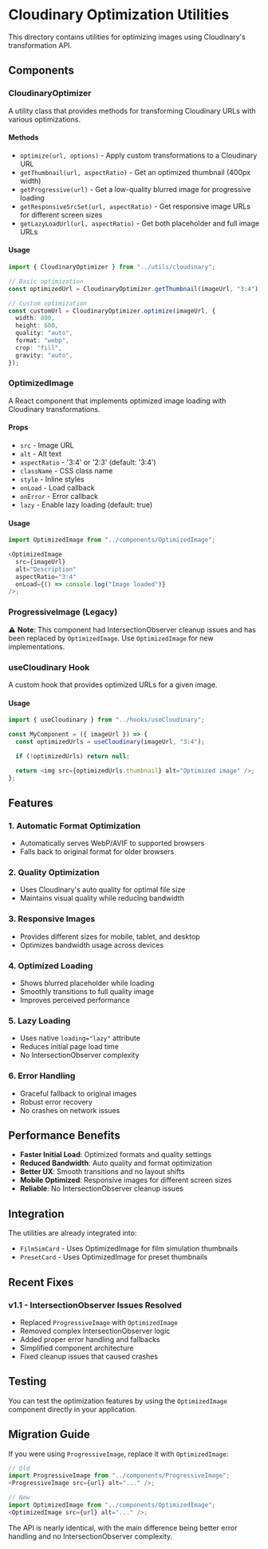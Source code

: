 # Cloudinary Optimization Utilities

This directory contains utilities for optimizing images using Cloudinary's transformation API.

## Components

### CloudinaryOptimizer

A utility class that provides methods for transforming Cloudinary URLs with various optimizations.

#### Methods

- `optimize(url, options)` - Apply custom transformations to a Cloudinary URL
- `getThumbnail(url, aspectRatio)` - Get an optimized thumbnail (400px width)
- `getProgressive(url)` - Get a low-quality blurred image for progressive loading
- `getResponsiveSrcSet(url, aspectRatio)` - Get responsive image URLs for different screen sizes
- `getLazyLoadUrl(url, aspectRatio)` - Get both placeholder and full image URLs

#### Usage

```typescript
import { CloudinaryOptimizer } from "../utils/cloudinary";

// Basic optimization
const optimizedUrl = CloudinaryOptimizer.getThumbnail(imageUrl, "3:4");

// Custom optimization
const customUrl = CloudinaryOptimizer.optimize(imageUrl, {
  width: 800,
  height: 600,
  quality: "auto",
  format: "webp",
  crop: "fill",
  gravity: "auto",
});
```

### OptimizedImage

A React component that implements optimized image loading with Cloudinary transformations.

#### Props

- `src` - Image URL
- `alt` - Alt text
- `aspectRatio` - '3:4' or '2:3' (default: '3:4')
- `className` - CSS class name
- `style` - Inline styles
- `onLoad` - Load callback
- `onError` - Error callback
- `lazy` - Enable lazy loading (default: true)

#### Usage

```typescript
import OptimizedImage from "../components/OptimizedImage";

<OptimizedImage
  src={imageUrl}
  alt="Description"
  aspectRatio="3:4"
  onLoad={() => console.log("Image loaded")}
/>;
```

### ProgressiveImage (Legacy)

⚠️ **Note**: This component had IntersectionObserver cleanup issues and has been replaced by `OptimizedImage`. Use `OptimizedImage` for new implementations.

### useCloudinary Hook

A custom hook that provides optimized URLs for a given image.

#### Usage

```typescript
import { useCloudinary } from "../hooks/useCloudinary";

const MyComponent = ({ imageUrl }) => {
  const optimizedUrls = useCloudinary(imageUrl, "3:4");

  if (!optimizedUrls) return null;

  return <img src={optimizedUrls.thumbnail} alt="Optimized image" />;
};
```

## Features

### 1. Automatic Format Optimization

- Automatically serves WebP/AVIF to supported browsers
- Falls back to original format for older browsers

### 2. Quality Optimization

- Uses Cloudinary's auto quality for optimal file size
- Maintains visual quality while reducing bandwidth

### 3. Responsive Images

- Provides different sizes for mobile, tablet, and desktop
- Optimizes bandwidth usage across devices

### 4. Optimized Loading

- Shows blurred placeholder while loading
- Smoothly transitions to full quality image
- Improves perceived performance

### 5. Lazy Loading

- Uses native `loading="lazy"` attribute
- Reduces initial page load time
- No IntersectionObserver complexity

### 6. Error Handling

- Graceful fallback to original images
- Robust error recovery
- No crashes on network issues

## Performance Benefits

- **Faster Initial Load**: Optimized formats and quality settings
- **Reduced Bandwidth**: Auto quality and format optimization
- **Better UX**: Smooth transitions and no layout shifts
- **Mobile Optimized**: Responsive images for different screen sizes
- **Reliable**: No IntersectionObserver cleanup issues

## Integration

The utilities are already integrated into:

- `FilmSimCard` - Uses OptimizedImage for film simulation thumbnails
- `PresetCard` - Uses OptimizedImage for preset thumbnails

## Recent Fixes

### v1.1 - IntersectionObserver Issues Resolved

- Replaced `ProgressiveImage` with `OptimizedImage`
- Removed complex IntersectionObserver logic
- Added proper error handling and fallbacks
- Simplified component architecture
- Fixed cleanup issues that caused crashes

## Testing

You can test the optimization features by using the `OptimizedImage` component directly in your application.

## Migration Guide

If you were using `ProgressiveImage`, replace it with `OptimizedImage`:

```typescript
// Old
import ProgressiveImage from "../components/ProgressiveImage";
<ProgressiveImage src={url} alt="..." />;

// New
import OptimizedImage from "../components/OptimizedImage";
<OptimizedImage src={url} alt="..." />;
```

The API is nearly identical, with the main difference being better error handling and no IntersectionObserver complexity.
